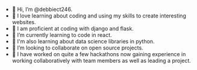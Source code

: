 - 👋 Hi, I’m @debbiect246.
- 👀 I love learning about coding and using my skills to create interesting websites.
- 👀 I am proficient at coding with django and flask.
- 🌱 I’m currently learning to code in react.
- 🌱 I'm also learning about data science libraries in python.
- 💞️ I’m looking to collaborate on open source projects.
- 💞️ I have worked on quite a few hackathons now gaining experience in working collaboratively with team members as well as leading a project.

  

<!---
debbiect246/debbiect246 is a ✨ special ✨ repository because its `README.md` (this file) appears on your GitHub profile.
You can click the Preview link to take a look at your changes.
--->
